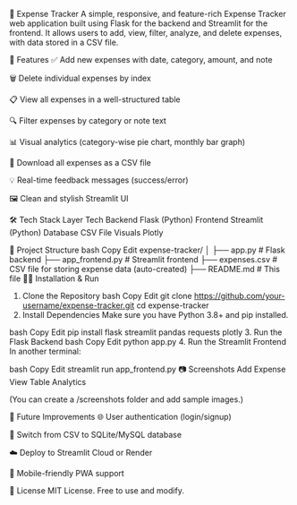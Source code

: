 💸 Expense Tracker
A simple, responsive, and feature-rich Expense Tracker web application built using Flask for the backend and Streamlit for the frontend. It allows users to add, view, filter, analyze, and delete expenses, with data stored in a CSV file.

🚀 Features
✅ Add new expenses with date, category, amount, and note

🗑️ Delete individual expenses by index

📋 View all expenses in a well-structured table

🔍 Filter expenses by category or note text

📊 Visual analytics (category-wise pie chart, monthly bar graph)

💾 Download all expenses as a CSV file

💡 Real-time feedback messages (success/error)

🖼️ Clean and stylish Streamlit UI

🛠 Tech Stack
Layer	Tech
Backend	Flask (Python)
Frontend	Streamlit (Python)
Database	CSV File
Visuals	Plotly

📁 Project Structure
bash
Copy
Edit
expense-tracker/
│
├── app.py                # Flask backend
├── app_frontend.py       # Streamlit frontend
├── expenses.csv          # CSV file for storing expense data (auto-created)
├── README.md             # This file
🧑‍💻 Installation & Run
1. Clone the Repository
bash
Copy
Edit
git clone https://github.com/your-username/expense-tracker.git
cd expense-tracker
2. Install Dependencies
Make sure you have Python 3.8+ and pip installed.

bash
Copy
Edit
pip install flask streamlit pandas requests plotly
3. Run the Flask Backend
bash
Copy
Edit
python app.py
4. Run the Streamlit Frontend
In another terminal:

bash
Copy
Edit
streamlit run app_frontend.py
📷 Screenshots
Add Expense	View Table	Analytics

(You can create a /screenshots folder and add sample images.)

🔧 Future Improvements
🌐 User authentication (login/signup)

🧾 Switch from CSV to SQLite/MySQL database

☁️ Deploy to Streamlit Cloud or Render

📱 Mobile-friendly PWA support

📃 License
MIT License. Free to use and modify.